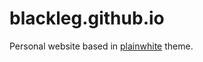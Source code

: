 # blackleg.github.io

Personal website based in [plainwhite](http://github.com/thelehhman/plainwhite) theme.
